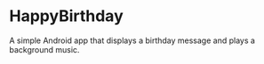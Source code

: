 # HappyBirthday
A simple Android app that displays a birthday message and plays a background music.
